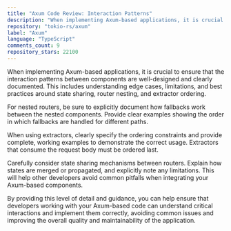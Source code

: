 ```yaml
---
title: "Axum Code Review: Interaction Patterns"
description: "When implementing Axum-based applications, it is crucial to ensure that the interaction patterns between components are well-designed and clearly documented. This includes understanding edge cases, limitations, and best practices around state sharing, router nesting, and extractor ordering."
repository: "tokio-rs/axum"
label: "Axum"
language: "TypeScript"
comments_count: 9
repository_stars: 22100
---
```


When implementing Axum-based applications, it is crucial to ensure that the interaction patterns between components are well-designed and clearly documented. This includes understanding edge cases, limitations, and best practices around state sharing, router nesting, and extractor ordering.

For nested routers, be sure to explicitly document how fallbacks work between the nested components. Provide clear examples showing the order in which fallbacks are handled for different paths.

When using extractors, clearly specify the ordering constraints and provide complete, working examples to demonstrate the correct usage. Extractors that consume the request body must be ordered last.

Carefully consider state sharing mechanisms between routers. Explain how states are merged or propagated, and explicitly note any limitations. This will help other developers avoid common pitfalls when integrating your Axum-based components.

By providing this level of detail and guidance, you can help ensure that developers working with your Axum-based code can understand critical interactions and implement them correctly, avoiding common issues and improving the overall quality and maintainability of the application.